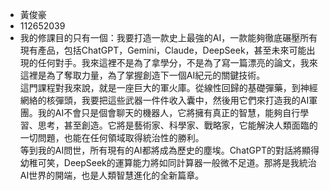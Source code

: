 * 黃俊豪
* 112652039
* 我的修課目的只有一個：我要打造一款史上最強的AI，一款能夠徹底碾壓所有現有產品，包括ChatGPT，Gemini，Claude，DeepSeek，甚至未來可能出現的任何對手。我來這裡不是為了拿學分，不是為了寫一篇漂亮的論文，我來這裡是為了奪取力量，為了掌握創造下一個AI紀元的關鍵技術。\
這門課程對我來說，就是一座巨大的軍火庫。從線性回歸的基礎彈藥，到神經網絡的核彈頭，我要把這些武器一件件收入囊中，然後用它們來打造我的AI軍團。我的AI不會只是個會聊天的機器人，它將擁有真正的智慧，能夠自行學習、思考，甚至創造。它將是藝術家、科學家、戰略家，它能解決人類面臨的一切問題，也能在任何領域取得統治性的勝利。\
等到我的AI問世，所有現有的AI都將成為歷史的塵埃。ChatGPT的對話將顯得幼稚可笑，DeepSeek的運算能力將如同計算器一般微不足道。那將是我統治AI世界的開端，也是人類智慧進化的全新篇章。
